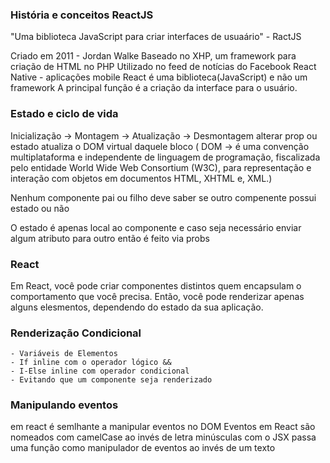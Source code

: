 ### História e conceitos ReactJS
"Uma biblioteca JavaScript para criar interfaces de usuaário" - RactJS

Criado em 2011 - Jordan Walke
Baseado no XHP, um framework para criação de HTML no PHP
Utilizado no feed de notícias do Facebook
React Native - aplicações mobile
React é uma biblioteca(JavaScript) e não um framework
A principal função é a criação da interface para o usuário.

### Estado e ciclo de vida
Inicialização -> Montagem -> Atualização -> Desmontagem 
alterar prop ou estado atualiza o DOM virtual daquele bloco
( DOM ->  é uma convenção multiplataforma e independente de linguagem de programação, fiscalizada pelo entidade World Wide Web Consortium (W3C), para representação e interação com objetos em documentos HTML, XHTML e, XML.)

Nenhum componente pai ou filho deve saber se outro compenente possui estado ou não

O estado é apenas local ao componente e caso seja necessário enviar algum atributo para outro então é feito via probs

### React
Em React, você pode criar componentes distintos quem encapsulam o comportamento que você precisa. Então, você pode renderizar apenas alguns elesmentos, dependendo do estado da sua aplicação.

### Renderização Condicional
    - Variáveis de Elementos
    - If inline com o operador lógico &&
    - I-Else inline com operador condicional
    - Evitando que um componente seja renderizado

### Manipulando eventos
em react é semlhante a manipular eventos no DOM
Eventos em React são nomeados com camelCase ao invés de letra minúsculas
com o JSX passa uma função como manipulador de eventos ao invés de um texto